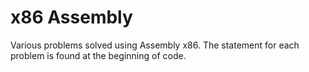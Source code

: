 # x86 Assembly

Various problems solved using Assembly x86. The statement for each problem is found at the beginning of code.
